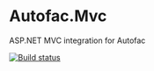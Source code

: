 # Autofac.Mvc
ASP.NET MVC integration for Autofac

[![Build status](https://ci.appveyor.com/api/projects/status/bw1p26wbae0jeye5?svg=true)](https://ci.appveyor.com/project/Autofac/autofac-mvc)